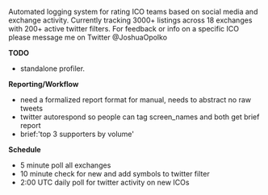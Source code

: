 Automated logging system for rating ICO teams based on social media and exchange activity.
Currently tracking 3000+ listings across 18 exchanges with 200+ active twitter filters. For feedback or info on a specific ICO please message me on Twitter @JoshuaOpolko

**TODO**
* standalone profiler.

**Reporting/Workflow**
* need a formalized report format for manual, needs to abstract no raw tweets
* twitter autorespond so people can tag screen_names and both get brief report
* brief:'top 3 supporters by volume'


**Schedule**

* 5 minute poll all exchanges
* 10 minute check for new and add symbols to twitter filter
* 2:00 UTC daily poll for twitter activity on new ICOs
